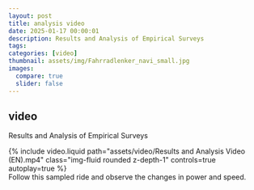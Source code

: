 ```yaml
---
layout: post
title: analysis video
date: 2025-01-17 00:00:01
description: Results and Analysis of Empirical Surveys
tags: 
categories: [video]
thumbnail: assets/img/Fahrradlenker_navi_small.jpg
images:
  compare: true
  slider: false
---
```


## video

Results and Analysis of Empirical Surveys

<div class="row mt-3">
    <div class="col-sm mt-3 mt-md-0">
        {% include video.liquid path="assets/video/Results and Analysis Video (EN).mp4" class="img-fluid rounded z-depth-1" controls=true autoplay=true %}
    </div>
</div>
<div class="caption">
    Follow this sampled ride and observe the changes in power and speed.
</div>

<!-- 
It does also support embedding videos from different sources. Here are some examples:

<div class="row mt-3">
    <div class="col-sm mt-3 mt-md-0">
        {% include video.liquid path="https://www.youtube.com/embed/jNQXAC9IVRw" class="img-fluid rounded z-depth-1" %}
    </div>
    <div class="col-sm mt-3 mt-md-0">
        {% include video.liquid path="https://player.vimeo.com/video/524933864?h=1ac4fd9fb4&title=0&byline=0&portrait=0" class="img-fluid rounded z-depth-1" %}
    </div>
</div> -->
